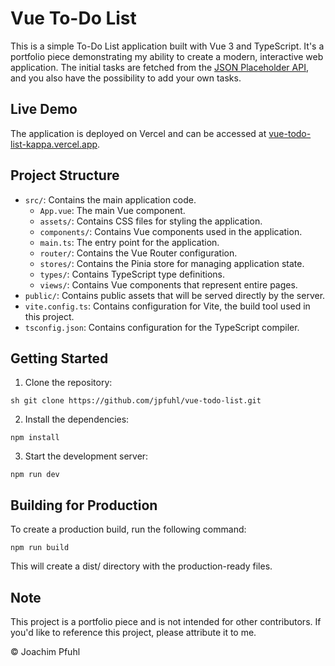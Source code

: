 # Vue To-Do List

This is a simple To-Do List application built with Vue 3 and TypeScript. It's a portfolio piece demonstrating my ability to create a modern, interactive web application. The initial tasks are fetched from the [JSON Placeholder API](https://jsonplaceholder.typicode.com/), and you also have the possibility to add your own tasks.

## Live Demo

The application is deployed on Vercel and can be accessed at [vue-todo-list-kappa.vercel.app](https://vue-todo-list-kappa.vercel.app/).

## Project Structure

- `src/`: Contains the main application code.
  - `App.vue`: The main Vue component.
  - `assets/`: Contains CSS files for styling the application.
  - `components/`: Contains Vue components used in the application.
  - `main.ts`: The entry point for the application.
  - `router/`: Contains the Vue Router configuration.
  - `stores/`: Contains the Pinia store for managing application state.
  - `types/`: Contains TypeScript type definitions.
  - `views/`: Contains Vue components that represent entire pages.
- `public/`: Contains public assets that will be served directly by the server.
- `vite.config.ts`: Contains configuration for Vite, the build tool used in this project.
- `tsconfig.json`: Contains configuration for the TypeScript compiler.

## Getting Started

1. Clone the repository:

`sh git clone https://github.com/jpfuhl/vue-todo-list.git`

2. Install the dependencies:

`npm install`

3. Start the development server:

`npm run dev`

## Building for Production

To create a production build, run the following command:

`npm run build`

This will create a dist/ directory with the production-ready files.

## Note

This project is a portfolio piece and is not intended for other contributors. If you'd like to reference this project, please attribute it to me.

© Joachim Pfuhl
